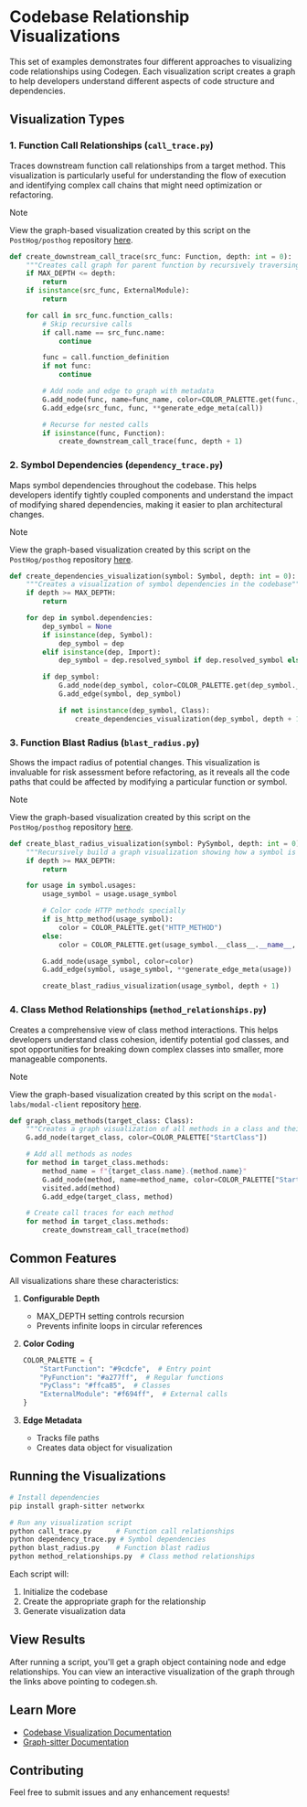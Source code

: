 # Codebase Relationship Visualizations

This set of examples demonstrates four different approaches to visualizing code relationships using Codegen. Each visualization script creates a graph to help developers understand different aspects of code structure and dependencies.

## Visualization Types

### 1. Function Call Relationships (`call_trace.py`)

Traces downstream function call relationships from a target method. This visualization is particularly useful for understanding the flow of execution and identifying complex call chains that might need optimization or refactoring.

> [!NOTE]
> View the graph-based visualization created by this script on the `PostHog/posthog` repository [here](https://www.codegen.sh/codemod/6a34b45d-c8ad-422e-95a8-46d4dc3ce2b0/public/diff).

```python
def create_downstream_call_trace(src_func: Function, depth: int = 0):
    """Creates call graph for parent function by recursively traversing all function calls"""
    if MAX_DEPTH <= depth:
        return
    if isinstance(src_func, ExternalModule):
        return

    for call in src_func.function_calls:
        # Skip recursive calls
        if call.name == src_func.name:
            continue

        func = call.function_definition
        if not func:
            continue

        # Add node and edge to graph with metadata
        G.add_node(func, name=func_name, color=COLOR_PALETTE.get(func.__class__.__name__))
        G.add_edge(src_func, func, **generate_edge_meta(call))

        # Recurse for nested calls
        if isinstance(func, Function):
            create_downstream_call_trace(func, depth + 1)
```

### 2. Symbol Dependencies (`dependency_trace.py`)

Maps symbol dependencies throughout the codebase. This helps developers identify tightly coupled components and understand the impact of modifying shared dependencies, making it easier to plan architectural changes.

> [!NOTE]
> View the graph-based visualization created by this script on the `PostHog/posthog` repository [here](codegen.sh/codemod/f6c63e40-cc20-4b91-a6c7-e5cbd736ce0d/public/diff).

```python
def create_dependencies_visualization(symbol: Symbol, depth: int = 0):
    """Creates a visualization of symbol dependencies in the codebase"""
    if depth >= MAX_DEPTH:
        return

    for dep in symbol.dependencies:
        dep_symbol = None
        if isinstance(dep, Symbol):
            dep_symbol = dep
        elif isinstance(dep, Import):
            dep_symbol = dep.resolved_symbol if dep.resolved_symbol else None

        if dep_symbol:
            G.add_node(dep_symbol, color=COLOR_PALETTE.get(dep_symbol.__class__.__name__, "#f694ff"))
            G.add_edge(symbol, dep_symbol)

            if not isinstance(dep_symbol, Class):
                create_dependencies_visualization(dep_symbol, depth + 1)
```

### 3. Function Blast Radius (`blast_radius.py`)

Shows the impact radius of potential changes. This visualization is invaluable for risk assessment before refactoring, as it reveals all the code paths that could be affected by modifying a particular function or symbol.

> [!NOTE]
> View the graph-based visualization created by this script on the `PostHog/posthog` repository [here](codegen.sh/codemod/02f11ebe-6a3a-4687-b31d-2d6bc6a04f3c/public/diff).

```python
def create_blast_radius_visualization(symbol: PySymbol, depth: int = 0):
    """Recursively build a graph visualization showing how a symbol is used"""
    if depth >= MAX_DEPTH:
        return

    for usage in symbol.usages:
        usage_symbol = usage.usage_symbol

        # Color code HTTP methods specially
        if is_http_method(usage_symbol):
            color = COLOR_PALETTE.get("HTTP_METHOD")
        else:
            color = COLOR_PALETTE.get(usage_symbol.__class__.__name__, "#f694ff")

        G.add_node(usage_symbol, color=color)
        G.add_edge(symbol, usage_symbol, **generate_edge_meta(usage))

        create_blast_radius_visualization(usage_symbol, depth + 1)
```

### 4. Class Method Relationships (`method_relationships.py`)

Creates a comprehensive view of class method interactions. This helps developers understand class cohesion, identify potential god classes, and spot opportunities for breaking down complex classes into smaller, more manageable components.

> [!NOTE]
> View the graph-based visualization created by this script on the `modal-labs/modal-client` repository [here](https://www.codegen.sh/codemod/66e2e195-ceec-4935-876a-ed4cfc1731c7/public/diff).

```python
def graph_class_methods(target_class: Class):
    """Creates a graph visualization of all methods in a class and their call relationships"""
    G.add_node(target_class, color=COLOR_PALETTE["StartClass"])

    # Add all methods as nodes
    for method in target_class.methods:
        method_name = f"{target_class.name}.{method.name}"
        G.add_node(method, name=method_name, color=COLOR_PALETTE["StartMethod"])
        visited.add(method)
        G.add_edge(target_class, method)

    # Create call traces for each method
    for method in target_class.methods:
        create_downstream_call_trace(method)
```

## Common Features

All visualizations share these characteristics:

1. **Configurable Depth**

   - MAX_DEPTH setting controls recursion
   - Prevents infinite loops in circular references

1. **Color Coding**

   ```python
   COLOR_PALETTE = {
       "StartFunction": "#9cdcfe",  # Entry point
       "PyFunction": "#a277ff",  # Regular functions
       "PyClass": "#ffca85",  # Classes
       "ExternalModule": "#f694ff",  # External calls
   }
   ```

1. **Edge Metadata**

   - Tracks file paths
   - Creates data object for visualization

## Running the Visualizations

```bash
# Install dependencies
pip install graph-sitter networkx

# Run any visualization script
python call_trace.py      # Function call relationships
python dependency_trace.py # Symbol dependencies
python blast_radius.py    # Function blast radius
python method_relationships.py  # Class method relationships
```

Each script will:

1. Initialize the codebase
1. Create the appropriate graph for the relationship
1. Generate visualization data

## View Results

After running a script, you'll get a graph object containing node and edge relationships. You can view an interactive visualization of the graph through the links above pointing to codegen.sh.

## Learn More

- [Codebase Visualization Documentation](https://graph-sitter.com/tutorials/codebase-visualization)
- [Graph-sitter Documentation](https://graph-sitter.com)

## Contributing

Feel free to submit issues and any enhancement requests!
